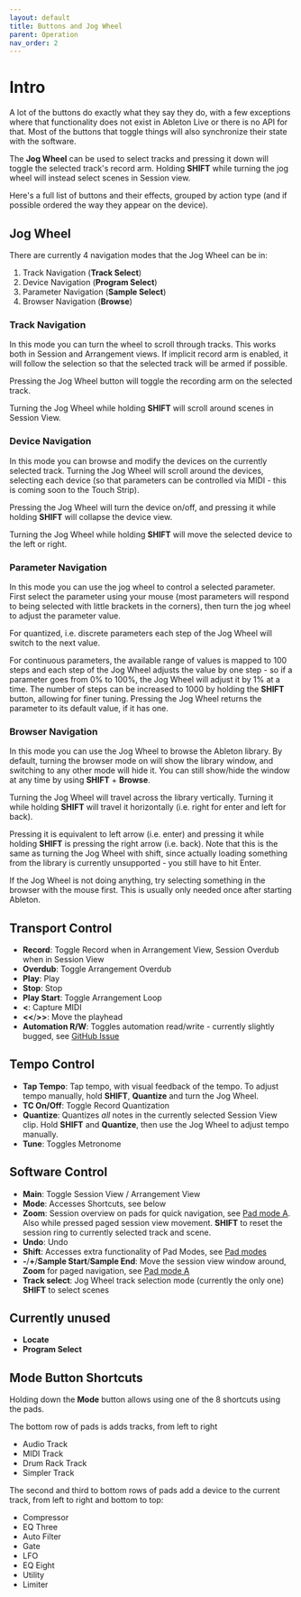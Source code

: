 ```yaml
---
layout: default
title: Buttons and Jog Wheel
parent: Operation
nav_order: 2
---
```


# Intro

A lot of the buttons do exactly what they say they do, with a few exceptions where that functionality does not exist in Ableton Live or there is no API for that.
Most of the buttons that toggle things will also synchronize their state with the software.

The **Jog Wheel** can be used to select tracks and pressing it down will toggle the selected track's record arm.
Holding **SHIFT** while turning the jog wheel will instead select scenes in Session view.

Here's a full list of buttons and their effects, grouped by action type (and if possible ordered the way they appear on the device).

## Jog Wheel
There are currently 4 navigation modes that the Jog Wheel can be in:
1. Track Navigation (**Track Select**)
2. Device Navigation (**Program Select**)
3. Parameter Navigation (**Sample Select**)
4. Browser Navigation (**Browse**)

### Track Navigation
In this mode you can turn the wheel to scroll through tracks. This works both in Session and Arrangement views. If implicit record arm is enabled, it will follow the selection so that the selected track will be armed if possible.

Pressing the Jog Wheel button will toggle the recording arm on the selected track.

Turning the Jog Wheel while holding **SHIFT** will scroll around scenes in Session View.

### Device Navigation
In this mode you can browse and modify the devices on the currently selected track. Turning the Jog Wheel will scroll around the devices, selecting each device (so that parameters can be controlled via MIDI - this is coming soon to the Touch Strip).

Pressing the Jog Wheel will turn the device on/off, and pressing it while holding **SHIFT** will collapse the device view.

Turning the Jog Wheel while holding **SHIFT** will move the selected device to the left or right.

### Parameter Navigation
In this mode you can use the jog wheel to control a selected parameter. First select the parameter using your mouse (most parameters will respond to being selected with little brackets in the corners), then turn the jog wheel to adjust the parameter value.

For quantized, i.e. discrete parameters each step of the Jog Wheel will switch to the next value.

For continuous parameters, the available range of values is mapped to 100 steps and each step of the Jog Wheel adjusts the value by one step - so if a parameter goes from 0% to 100%, the Jog Wheel will adjust it by 1% at a time. The number of steps can be increased to 1000 by holding the **SHIFT** button, allowing for finer tuning. Pressing the Jog Wheel returns the parameter to its default value, if it has one.

### Browser Navigation
In this mode you can use the Jog Wheel to browse the Ableton library. By default, turning the browser mode on will show the library window, and switching to any other mode will hide it. You can still show/hide the window at any time by using **SHIFT** + **Browse**.

Turning the Jog Wheel will travel across the library vertically. Turning it while holding **SHIFT** will travel it horizontally (i.e. right for enter and left for back).

Pressing it is equivalent to left arrow (i.e. enter) and pressing it while holding **SHIFT** is pressing the right arrow (i.e. back). Note that this is the same as turning the Jog Wheel with shift, since actually loading something from the library is currently unsupported - you still have to hit Enter.

If the Jog Wheel is not doing anything, try selecting something in the browser with the mouse first. This is usually only needed once after starting Ableton.

## Transport Control
- **Record**: Toggle Record when in Arrangement View, Session Overdub when in Session View
- **Overdub**: Toggle Arrangement Overdub
- **Play**: Play
- **Stop**: Stop
- **Play Start**: Toggle Arrangement Loop
- **<**: Capture MIDI
- **<<**/**>>**: Move the playhead
- **Automation R/W**: Toggles automation read/write - currently slightly bugged, see [GitHub Issue](https://github.com/bcrowe306/MPC-Studio-Mk2-Ableton-Midi-Remote-Script/issues/1)

## Tempo Control
- **Tap Tempo**: Tap tempo, with visual feedback of the tempo. To adjust tempo manually, hold **SHIFT**, **Quantize** and turn the Jog Wheel.
- **TC On/Off**: Toggle Record Quantization
- **Quantize**: Quantizes *all* notes in the currently selected Session View clip. Hold **SHIFT** and **Quantize**, then use the Jog Wheel to adjust tempo manually.
- **Tune**: Toggles Metronome

## Software Control
- **Main**: Toggle Session View / Arrangement View
- **Mode**: Accesses Shortcuts, see below
- **Zoom**: Session overview on pads for quick navigation, see [Pad mode A](../pads/). Also while pressed paged session view movement. **SHIFT** to reset the session ring to currently selected track and scene.
- **Undo**: Undo
- **Shift**: Accesses extra functionality of Pad Modes, see [Pad modes](../pads/ )
- **-**/**+**/**Sample Start**/**Sample End**: Move the session view window around, **Zoom** for paged navigation, see [Pad mode A](../pads/)
- **Track select**: Jog Wheel track selection mode (currently the only one) **SHIFT** to select scenes

## Currently unused
- **Locate**
- **Program Select**

## Mode Button Shortcuts
Holding down the **Mode** button allows using one of the 8 shortcuts using the pads.

The bottom row of pads is adds tracks, from left to right
- Audio Track
- MIDI Track
- Drum Rack Track
- Simpler Track

The second and third to bottom rows of pads add a device to the current track, from left to right and bottom to top: 
- Compressor
- EQ Three
- Auto Filter
- Gate
- LFO
- EQ Eight
- Utility
- Limiter
